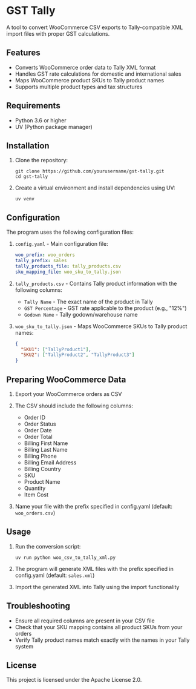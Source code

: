 # GST Tally

A tool to convert WooCommerce CSV exports to Tally-compatible XML import files with proper GST calculations.

## Features

- Converts WooCommerce order data to Tally XML format
- Handles GST rate calculations for domestic and international sales
- Maps WooCommerce product SKUs to Tally product names
- Supports multiple product types and tax structures

## Requirements

- Python 3.6 or higher
- UV (Python package manager)

## Installation

1. Clone the repository:
   ```
   git clone https://github.com/yourusername/gst-tally.git
   cd gst-tally
   ```

2. Create a virtual environment and install dependencies using UV:
   ```
   uv venv
   ```

## Configuration

The program uses the following configuration files:

1. `config.yaml` - Main configuration file:
   ```yaml
   woo_prefix: woo_orders
   tally_prefix: sales
   tally_products_file: tally_products.csv
   sku_mapping_file: woo_sku_to_tally.json
   ```

2. `tally_products.csv` - Contains Tally product information with the following columns:
   - `Tally Name` - The exact name of the product in Tally
   - `GST Percentage` - GST rate applicable to the product (e.g., "12%")
   - `Godown Name` - Tally godown/warehouse name

3. `woo_sku_to_tally.json` - Maps WooCommerce SKUs to Tally product names:
   ```json
   {
     "SKU1": ["TallyProduct1"],
     "SKU2": ["TallyProduct2", "TallyProduct3"]
   }
   ```

## Preparing WooCommerce Data

1. Export your WooCommerce orders as CSV
2. The CSV should include the following columns:
   - Order ID
   - Order Status
   - Order Date
   - Order Total
   - Billing First Name
   - Billing Last Name
   - Billing Phone
   - Billing Email Address
   - Billing Country
   - SKU
   - Product Name
   - Quantity
   - Item Cost

3. Name your file with the prefix specified in config.yaml (default: `woo_orders.csv`)

## Usage

1. Run the conversion script:
   ```
   uv run python woo_csv_to_tally_xml.py
   ```

2. The program will generate XML files with the prefix specified in config.yaml (default: `sales.xml`)

3. Import the generated XML into Tally using the import functionality

## Troubleshooting

- Ensure all required columns are present in your CSV file
- Check that your SKU mapping contains all product SKUs from your orders
- Verify Tally product names match exactly with the names in your Tally system

## License

This project is licensed under the Apache License 2.0.
